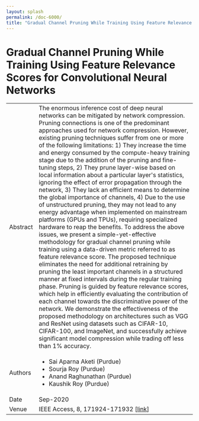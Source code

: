 ```yaml
---
layout: splash
permalink: /doc-6000/
title: "Gradual Channel Pruning While Training Using Feature Relevance Scores for Convolutional Neural Networks"
---
```


# Gradual Channel Pruning While Training Using Feature Relevance Scores for Convolutional Neural Networks

<table>
    <tbody>
    <tr>
        <td>Abstract</td>
        <td>The enormous inference cost of deep neural networks can be mitigated by network compression. Pruning connections is one of the predominant approaches used for network compression. However, existing pruning techniques suffer from one or more of the following limitations: 1) They increase the time and energy consumed by the compute-heavy training stage due to the addition of the pruning and fine-tuning steps, 2) They prune layer-wise based on local information about a particular layer's statistics, ignoring the effect of error propagation through the network, 3) They lack an efficient means to determine the global importance of channels, 4) Due to the use of unstructured pruning, they may not lead to any energy advantage when implemented on mainstream platforms (GPUs and TPUs), requiring specialized hardware to reap the benefits. To address the above issues, we present a simple-yet-effective methodology for gradual channel pruning while training using a data-driven metric referred to as feature relevance score. The proposed technique eliminates the need for additional retraining by pruning the least important channels in a structured manner at fixed intervals during the regular training phase. Pruning is guided by feature relevance scores, which help in efficiently evaluating the contribution of each channel towards the discriminative power of the network. We demonstrate the effectiveness of the proposed methodology on architectures such as VGG and ResNet using datasets such as CIFAR-10, CIFAR-100, and ImageNet, and successfully achieve significant model compression while trading off less than 1% accuracy.</td>
    </tr>
    <tr>
        <td>Authors</td>
        <td>
            <ul>
                <li>Sai Aparna Aketi (Purdue)</li>
                <li>Sourja Roy (Purdue)</li>
                <li>Anand Raghunathan (Purdue)</li>
                <li>Kaushik Roy (Purdue)</li>
            </ul>
        </td>
    </tr>
    <tr>
        <td>Date</td>
        <td>Sep-2020</td>
    </tr>
    <tr>
        <td>Venue</td>
        <td>IEEE Access, 8, 171924-171932 [<a href="https://ieeexplore.ieee.org/document/9199834">link</a>]</td>
    </tr>
    </tbody>
</table>
